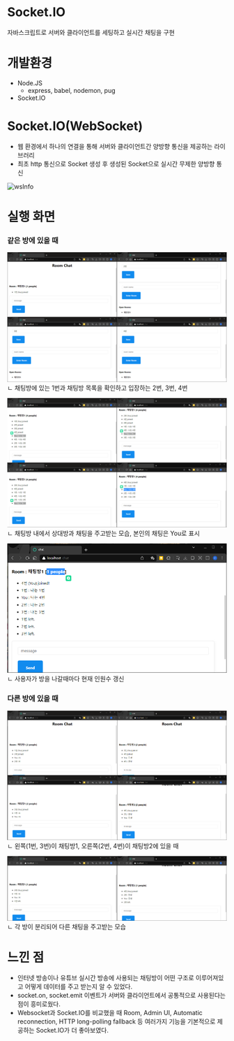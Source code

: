 # Socket.IO
자바스크립트로 서버와 클라이언트를 세팅하고 실시간 채팅을 구현


# 개발환경
- Node.JS
  - express, babel, nodemon, pug
- Socket.IO


# Socket.IO(WebSocket)
- 웹 환경에서 하나의 연결을 통해 서버와 클라이언트간 양방향 통신을 제공하는 라이브러리
- 최초 http 통신으로 Socket 생성 후 생성된 Socket으로 실시간 무제한 양방향 통신

![wsInfo](https://img1.daumcdn.net/thumb/R1280x0/?scode=mtistory2&fname=https%3A%2F%2Fblog.kakaocdn.net%2Fdn%2FD7H9g%2FbtrV6dPzOCG%2Fmmz0gCCsxzkbv903ptRX71%2Fimg.png)

# 실행 화면
### 같은 방에 있을 때
![test1](./img/test1.PNG)
ㄴ 채팅방에 있는 1번과 채팅방 목록을 확인하고 입장하는 2번, 3번, 4번

![test2](./img/test2.PNG)
ㄴ 채팅방 내에서 상대방과 채팅을 주고받는 모습, 본인의 채팅은 You로 표시

![test3](./img/test3.PNG)
ㄴ 사용자가 방을 나갈때마다 현재 인원수 갱신

### 다른 방에 있을 때
![split1](./img/split1.PNG)
ㄴ 왼쪽(1번, 3번)이 채팅방1, 오른쪽(2번, 4번)이 채팅방2에 있을 때

![split2](./img/split2.PNG)
ㄴ 각 방이 분리되어 다른 채팅을 주고받는 모습

# 느낀 점
- 인터넷 방송이나 유튜브 실시간 방송에 사용되는 채팅방이 어떤 구조로 이루어져있고 어떻게 데이터를 주고 받는지 알 수 있었다.
- socket.on, socket.emit 이벤트가 서버와 클라이언트에서 공통적으로 사용된다는 점이 흥미로웠다.
- Websocket과 Socket.IO를 비교했을 때 Room, Admin UI, Automatic reconnection, HTTP long-polling fallback 등 여러가지 기능을 기본적으로 제공하는 Socket.IO가 더 좋아보였다.
